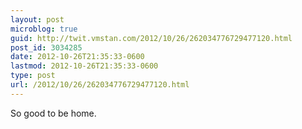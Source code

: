 ```yaml
---
layout: post
microblog: true
guid: http://twit.vmstan.com/2012/10/26/262034776729477120.html
post_id: 3034285
date: 2012-10-26T21:35:33-0600
lastmod: 2012-10-26T21:35:33-0600
type: post
url: /2012/10/26/262034776729477120.html
---
```

So good to be home.
